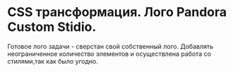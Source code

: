 # CSS трансформация. Лого Pandora Custom Stidio.

Готовое лого задачи - сверстан свой собственный лого.
Добавлять неограниченное количество элементов и осуществлена работа со стилями,так как было угодно.
